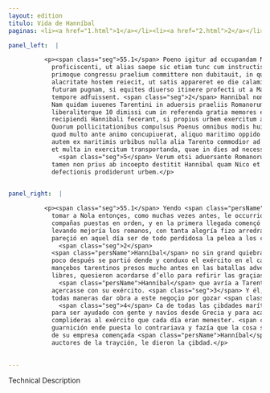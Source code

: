 ```yaml
---
layout: edition
titulo: Vida de Hanníbal
paginas: <li><a href="1.html">1</a></li><li><a href="2.html">2</a></li><li><a href="3.html">3</a></li><li><a href="4.html">4</a></li><li><a href="5.html">5</a></li><li><a href="6.html">6</a></li><li><a href="7.html">7</a></li><li><a href="8.html">8</a></li><li><a href="9.html">9</a></li><li><a href="10.html">10</a></li><li><a href="11.html">11</a></li><li><a href="12.html">12</a></li><li><a href="13.html">13</a></li><li><a href="14.html">14</a></li><li><a href="15.html">15</a></li><li><a href="16.html">16</a></li><li><a href="17.html">17</a></li><li><a href="18.html">18</a></li><li><a href="19.html">19</a></li><li><a href="20.html">20</a></li><li><a href="21.html">21</a></li><li><a href="22.html">22</a></li><li><a href="23.html">23</a></li><li><a href="24.html">24</a></li><li><a href="25.html">25</a></li><li><a href="26.html">26</a></li><li><a href="27.html">27</a></li><li><a href="28.html">28</a></li><li><a href="29.html">29</a></li><li><a href="30.html">30</a></li><li><a href="31.html">31</a></li><li><a href="32.html">32</a></li><li><a href="33.html">33</a></li><li><a href="34.html">34</a></li><li><a href="35.html">35</a></li><li><a href="36.html">36</a></li><li><a href="37.html">37</a></li><li><a href="38.html">38</a></li><li><a href="39.html">39</a></li><li><a href="40.html">40</a></li><li><a href="41.html">41</a></li><li><a href="42.html">42</a></li><li><a href="43.html">43</a></li><li><a href="44.html">44</a></li><li><a href="45.html">45</a></li><li><a href="46.html">46</a></li><li><a href="47.html">47</a></li><li><a href="48.html">48</a></li><li><a href="49.html">49</a></li><li><a href="50.html">50</a></li><li><a href="51.html">51</a></li><li><a href="52.html">52</a></li><li><a href="53.html">53</a></li><li><a href="54.html">54</a></li><li><a href="55.html">55</a></li><li><a href="56.html">56</a></li><li><a href="57.html">57</a></li><li><a href="58.html">58</a></li><li><a href="59.html">59</a></li><li><a href="60.html">60</a></li><li><a href="61.html">61</a></li><li><a href="62.html">62</a></li><li><a href="63.html">63</a></li><li><a href="64.html">64</a></li><li><a href="65.html">65</a></li><li><a href="66.html">66</a></li><li><a href="67.html">67</a></li><li><a href="68.html">68</a></li><li><a href="69.html">69</a></li><li><a href="70.html">70</a></li><li><a href="71.html">71</a></li><li><a href="72.html">72</a></li><li><a href="73.html">73</a></li><li><a href="74.html">74</a></li><li><a href="75.html">75</a></li><li><a href="76.html">76</a></li><li><a href="77.html">77</a></li><li><a href="78.html">78</a></li><li><a href="79.html">79</a></li><li><a href="80.html">80</a></li><li><a href="81.html">81</a></li><li><a href="82.html">82</a></li><li><a href="83.html">83</a></li><li><a href="84.html">84</a></li><li><a href="85.html">85</a></li><li><a href="86.html">86</a></li><li><a href="87.html">87</a></li><li><a href="88.html">88</a></li><li><a href="89.html">89</a></li><li><a href="90.html">90</a></li><li><a href="91.html">91</a></li><li><a href="92.html">92</a></li><li><a href="93.html">93</a></li><li><a href="94.html">94</a></li><li><a href="95.html">95</a></li><li><a href="96.html">96</a></li>

panel_left:  |

          <p><span class="seg">55.1</span> Poeno igitur ad occupandam Nolam
            proficiscenti, ut alias saepe sic etiam tunc cum instructis copiis Marcellus occurrit,
            primoque congressu praelium committere non dubitauit, in quo superior Romanus tanta
            alacritate hostem reiecit, ut satis appareret eo die calamitosam fuisse Carthaginensibus
            futuram pugnam, si equites diuerso itinere profecti ut a Marcello institutum erat, in
            tempore adfuissent. <span class="seg">2</span> Hannibal non sine magno detrimento copiis in castra <span class="tooltip">reductis<span class="tooltiptext">deductis <span class="siglas">P U s</span> reducit <span class="siglas">W</span> </span></span> paulo post ex eo loco proficiscitur, atque in agrum Salentinum exercitum ducit.
            Nam quidam iuuenes Tarentini in aduersis praeliis Romanorum iam pridem capti
            liberaliterque 10 dimissi cum in referenda gratia memores esse uellent, spem Tarenti
            recipiendi Hannibali fecerant, si propius urbem exercitum admouisset. <span class="seg">3</span>
            Quorum pollicitationibus compulsus Poenus omnibus modis huic rei studendum censuit, ut
            quod multo ante animo concupiuerat, aliquo maritimo oppido potiretur. <span class="seg">4</span> Erat
            autem ex maritimis urbibus nulla alia Tarento commodior ad auxilia ex Graecia accersenda
            et multa in exercitum transportanda, quae in dies ad necessarium usum expetebantur.
              <span class="seg">5</span> Verum etsi aduersante Romanorum praesidio res in longum protracta sit,
            tamen non prius ab incoepto destitit Hannibal quam Nico et Philomenus auctores
            defectionis prodiderunt urbem.</p>
        

panel_right:  |

          <p><span class="seg">55.1</span> Yendo <span class="persName">Hanníbal</span> a
            tomar a Nola entonçes, como muchas vezes antes, le occurrió en el camino Marcelo con
            compañas puestas en orden, y en la primera llegada començó la batalla, en la qual,
            levando mejoría los romanos, con tanta alegría fizo arredrar al enemigo, que assaz
            pareçió en aquel día ser de todo perdidosa la pelea a los carthagineses si los <span class="tooltip">cavalleros<span class="tooltiptext">covalleros  </span></span>, segund el conçierto de Marcelo, ydos por diversas vías vinieran en tiempo.
              <span class="seg">2</span>
            <span class="persName">Hanníbal</span> no sin grand quiebra, reduzidas las compañas a su real,
            poco después se partió dende y conduxo el exército en el campo Salentino. Ca algunos
            mançebos tarentinos presos mucho antes en las batallas adversas de los romanos y dexados
            libres, quesieron acordarse d’ello para refirir las graçias, y dieran esperança a
              <span class="persName">Hanníbal</span> que avría a Tarento por industria d’ellos si se
            açercasse con su exército. <span class="seg">3</span> Y él, conmovido con sus ofrecimientos, quiso en
            todas maneras dar obra a este negoçio por gozar <span class="tooltip">de<span class="tooltiptext">ge  </span></span> aquella çibdad marítima, segund que su ánimo mucho antes lo avía cobdiciado.
              <span class="seg">4</span> Ca de todas las çibdades marítimas ninguna avía más oportuna que Tarento
            para ser ayudado con gente y navíos desde Grecia y para acarrear muchas otras cosas
            complideras al exército que cada día eran menester. <span class="seg">5</span> Y comoquier que la
            guarnición ende puesta lo contrariava y fazía que la cosa se alongasse, pero no desistió
            de su empresa començada <span class="persName">Hanníbal</span> primero que Nico y Philomeno,
            auctores de la trayción, le dieron la çibdad.</p>
        

---
```


Technical Description 